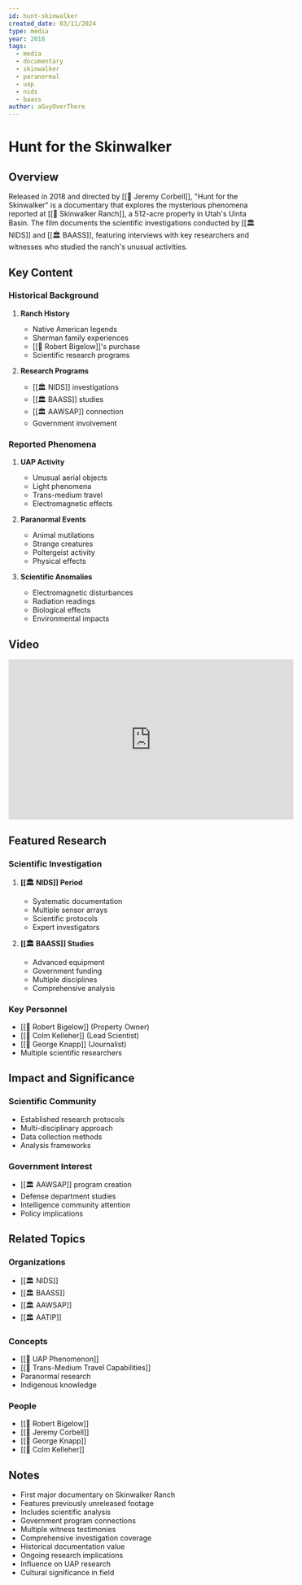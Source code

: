 ```yaml
---
id: hunt-skinwalker
created_date: 03/11/2024
type: media
year: 2018
tags:
  - media
  - documentary
  - skinwalker
  - paranormal
  - uap
  - nids
  - baass
author: aGuyOverThere
---
```


# Hunt for the Skinwalker

## Overview

Released in 2018 and directed by [[👤 Jeremy Corbell]], "Hunt for the Skinwalker" is a documentary that explores the mysterious phenomena reported at [[📜 Skinwalker Ranch]], a 512-acre property in Utah's Uinta Basin. The film documents the scientific investigations conducted by [[🏛️ NIDS]] and [[🏛️ BAASS]], featuring interviews with key researchers and witnesses who studied the ranch's unusual activities.

## Key Content

### Historical Background
1. **Ranch History**
   - Native American legends
   - Sherman family experiences
   - [[👤 Robert Bigelow]]'s purchase
   - Scientific research programs

2. **Research Programs**
   - [[🏛️ NIDS]] investigations
   - [[🏛️ BAASS]] studies
   - [[🏛️ AAWSAP]] connection
   - Government involvement

### Reported Phenomena
1. **UAP Activity**
   - Unusual aerial objects
   - Light phenomena
   - Trans-medium travel
   - Electromagnetic effects

2. **Paranormal Events**
   - Animal mutilations
   - Strange creatures
   - Poltergeist activity
   - Physical effects

3. **Scientific Anomalies**
   - Electromagnetic disturbances
   - Radiation readings
   - Biological effects
   - Environmental impacts

## Video

<iframe width="560" height="315" src="https://www.youtube.com/embed/rLLOLy57Dqo?si=m7J1NcYOugiulCvH" title="YouTube video player" frameborder="0" allow="accelerometer; autoplay; clipboard-write; encrypted-media; gyroscope; picture-in-picture; web-share" referrerpolicy="strict-origin-when-cross-origin" allowfullscreen></iframe>

## Featured Research

### Scientific Investigation
1. **[[🏛️ NIDS]] Period**
   - Systematic documentation
   - Multiple sensor arrays
   - Scientific protocols
   - Expert investigators

2. **[[🏛️ BAASS]] Studies**
   - Advanced equipment
   - Government funding
   - Multiple disciplines
   - Comprehensive analysis

### Key Personnel
- [[👤 Robert Bigelow]] (Property Owner)
- [[👤 Colm Kelleher]] (Lead Scientist)
- [[👤 George Knapp]] (Journalist)
- Multiple scientific researchers

## Impact and Significance

### Scientific Community
- Established research protocols
- Multi-disciplinary approach
- Data collection methods
- Analysis frameworks

### Government Interest
- [[🏛️ AAWSAP]] program creation
- Defense department studies
- Intelligence community attention
- Policy implications

## Related Topics

### Organizations
- [[🏛️ NIDS]]
- [[🏛️ BAASS]]
- [[🏛️ AAWSAP]]
- [[🏛️ AATIP]]

### Concepts
- [[🔭 UAP Phenomenon]]
- [[🔭 Trans-Medium Travel Capabilities]]
- Paranormal research
- Indigenous knowledge

### People
- [[👤 Robert Bigelow]]
- [[👤 Jeremy Corbell]]
- [[👤 George Knapp]]
- [[👤 Colm Kelleher]]

## Notes

- First major documentary on Skinwalker Ranch
- Features previously unreleased footage
- Includes scientific analysis
- Government program connections
- Multiple witness testimonies
- Comprehensive investigation coverage
- Historical documentation value
- Ongoing research implications
- Influence on UAP research
- Cultural significance in field
